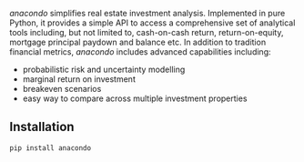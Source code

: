 _anacondo_ simplifies real estate investment analysis. Implemented in pure Python, it provides a simple API to access a comprehensive set of analytical tools including, but not limited to, cash-on-cash return, return-on-equity, mortgage principal paydown and balance etc. In addition to tradition financial metrics, _anacondo_ includes advanced capabilities including:

- probabilistic risk and uncertainty modelling
- marginal return on investment
- breakeven scenarios
- easy way to compare across multiple investment properties


## Installation

```
pip install anacondo
```
